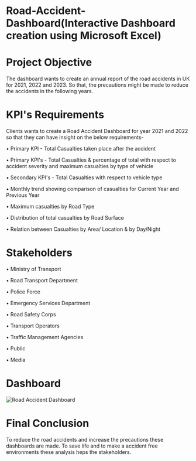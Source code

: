 # Road-Accident-Dashboard(Interactive Dashboard creation using Microsoft Excel)

# Project Objective
The dashboard wants to create an annual report of the road accidents in UK for 2021, 2022 and 2023. So that, the precautions might be made to reduce the accidents in the following years.

# KPI's Requirements
Clients wants to create a Road Accident Dashboard for year 2021 and 2022 so that they can have insight on the below requirements-
 
•	Primary KPI - Total Casualties taken place after the accident 

•	Primary KPI's - Total Casualties & percentage of total with respect to accident severity and maximum casualties by type of vehicle 

•	Secondary KPI's - Total Casualties with respect to vehicle type 

•	Monthly trend showing comparison of casualties for Current Year and Previous Year 

•	Maximum casualties by Road Type 

•	Distribution of total casualties by Road Surface 

•	Relation between Casualties by Area/ Location & by Day/Night

# Stakeholders
•	Ministry of Transport 

•	Road Transport Department 

•	Police Force 

•	Emergency Services Department

•	Road Safety Corps 

•	Transport Operators 

•	Traffic Management Agencies 

•	Public 

•	Media

# Dashboard
![Road Accident Dashboard](https://github.com/user-attachments/assets/554fec9b-3a20-47fd-8b1b-101d0dbb12ea)

# Final Conclusion
To reduce the road accidents and increase the precautions these dashboards are made. To save life and to make a accident free environments these analysis heps the stakeholders.
